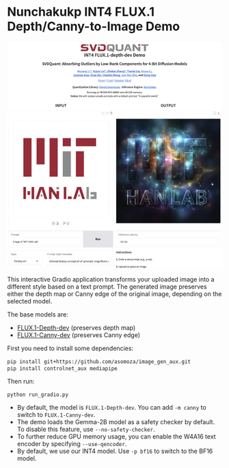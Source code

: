 # Nunchakukp INT4 FLUX.1 Depth/Canny-to-Image Demo

![demo](./assets/demo.jpg)

This interactive Gradio application transforms your uploaded image into a different style based on a text prompt. The generated image preserves either the depth map or Canny edge of the original image, depending on the selected model.

The base models are:

* [FLUX.1-Depth-dev](https://huggingface.co/black-forest-labs/FLUX.1-Depth-dev) (preserves depth map)
* [FLUX.1-Canny-dev](https://huggingface.co/black-forest-labs/FLUX.1-Canny-dev) (preserves Canny edge)

First you need to install some dependencies:

```shell
pip install git+https://github.com/asomoza/image_gen_aux.git
pip install controlnet_aux mediapipe
```

Then run:

```shell
python run_gradio.py
```

* By default, the model is `FLUX.1-Depth-dev`. You can add `-m canny` to switch to `FLUX.1-Canny-dev`.
* The demo loads the Gemma-2B model as a safety checker by default. To disable this feature, use `--no-safety-checker`.
* To further reduce GPU memory usage, you can enable the W4A16 text encoder by specifying `--use-qencoder`.
* By default, we use our INT4 model. Use  `-p bf16` to switch to the BF16 model.